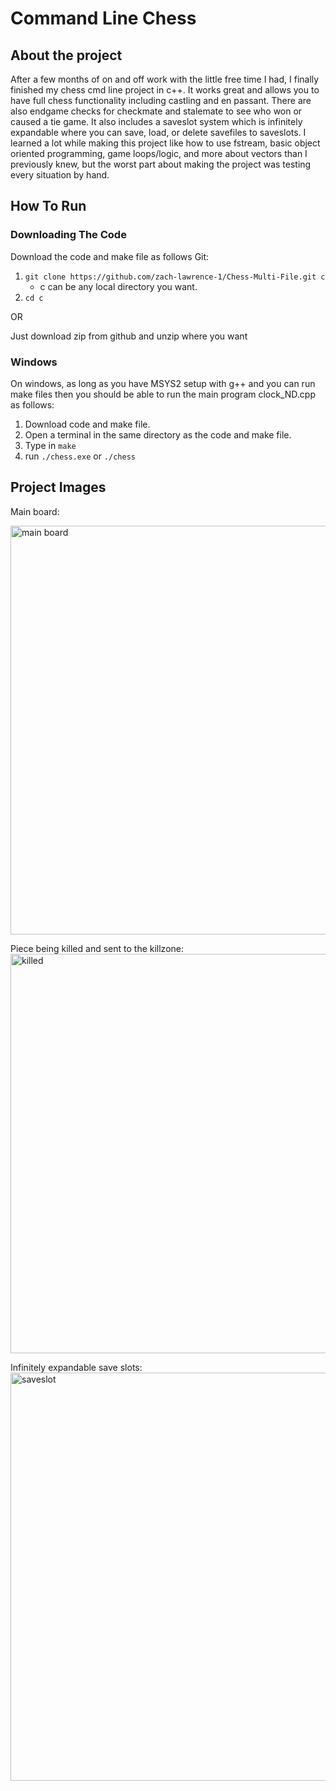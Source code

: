 # Command Line Chess
## About the project
After a few months of on and off work with the little free time I had, I finally finished my chess cmd line project in c++. It works great and allows you to have 
full chess functionality including castling and en passant. There are also endgame checks for checkmate and stalemate to see who won or caused a tie game.
It also includes a saveslot system which is infinitely expandable where you can save, load, or delete savefiles to saveslots. I learned a lot while making this
project like how to use fstream, basic object oriented programming, game loops/logic, and more about vectors than I previously knew, but the worst part about making the project was testing every situation by hand.
## How To Run
### Downloading The Code
Download the code and make file as follows
Git:
1. ```git clone https://github.com/zach-lawrence-1/Chess-Multi-File.git c```
   - c can be any local directory you want.
2. ```cd c```

OR

Just download zip from github and unzip where you want
### Windows
On windows, as long as you have MSYS2 setup with g++ and you can run make files then you should be able to run the main program clock_ND.cpp as follows:
1. Download code and make file.
2. Open a terminal in the same directory as the code and make file.
3. Type in ```make```
4. run ```./chess.exe``` or ```./chess```

## Project Images

Main board:

<img width="654" alt="main board" src="https://github.com/user-attachments/assets/e71c2b98-4a72-47f5-9a69-e83e82830fba">

Piece being killed and sent to the killzone:
<img width="639" alt="killed" src="https://github.com/user-attachments/assets/57651fa9-7287-4daa-8846-f9e4a629728d">

Infinitely expandable save slots:
<img width="653" alt="saveslot" src="https://github.com/user-attachments/assets/21f5b065-d481-435e-9ca8-494a36c5c3a8">

